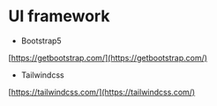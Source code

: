 # UI framework

- Bootstrap5

[https://getbootstrap.com/](https://getbootstrap.com/)

- Tailwindcss

[https://tailwindcss.com/](https://tailwindcss.com/)
